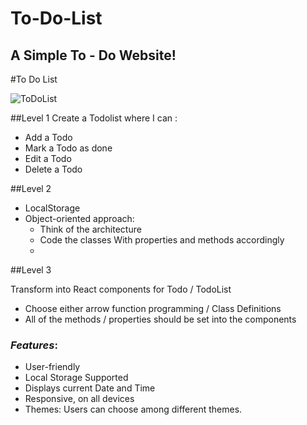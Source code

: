 # To-Do-List
## A Simple To - Do Website!
#To Do List

![ToDoList](https://mariadb.com/products/skysql/docs/_images/todo.png)

##Level 1
Create a Todolist where I can :
* Add a Todo
* Mark a Todo as done
* Edit a Todo
* Delete a Todo

##Level 2

- LocalStorage
- Object-oriented approach:
  - Think of the architecture
  - Code the classes With properties and methods accordingly
  - 
##Level 3

Transform into React components for Todo / TodoList
* Choose either arrow function programming / Class Definitions
* All of the methods / properties should be set into the components

### *Features*:

* User-friendly
* Local Storage Supported
* Displays current Date and Time
* Responsive, on all devices
* Themes: Users can choose among different themes.
